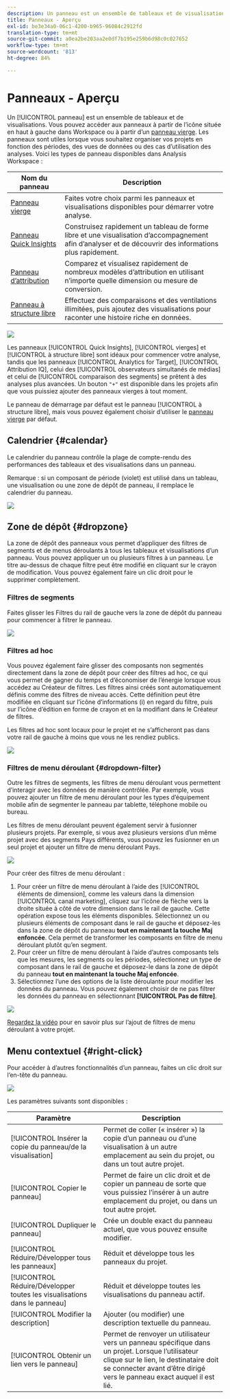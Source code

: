 ```yaml
---
description: Un panneau est un ensemble de tableaux et de visualisations
title: Panneaux - Aperçu
exl-id: be3e34a0-06c1-4200-b965-96084c2912fd
translation-type: tm+mt
source-git-commit: a0ea2be203aa2e0df7b195e259b6d98c0c027652
workflow-type: tm+mt
source-wordcount: '813'
ht-degree: 84%

---
```


# Panneaux - Aperçu

Un [!UICONTROL panneau] est un ensemble de tableaux et de visualisations. Vous pouvez accéder aux panneaux à partir de l’icône située en haut à gauche dans Workspace ou à partir d’un [panneau vierge](/help/analysis-workspace/c-panels/blank-panel.md). Les panneaux sont utiles lorsque vous souhaitez organiser vos projets en fonction des périodes, des vues de données ou des cas d’utilisation des analyses. Voici les types de panneau disponibles dans Analysis Workspace :

| Nom du panneau | Description |
| --- | --- |
| [Panneau vierge](/help/analysis-workspace/c-panels/blank-panel.md) | Faites votre choix parmi les panneaux et visualisations disponibles pour démarrer votre analyse. |
| [Panneau Quick Insights](quickinsight.md) | Construisez rapidement un tableau de forme libre et une visualisation d’accompagnement afin d’analyser et de découvrir des informations plus rapidement. |
| [Panneau d’attribution](attribution.md) | Comparez et visualisez rapidement de nombreux modèles d’attribution en utilisant n’importe quelle dimension ou mesure de conversion. |
| [Panneau à structure libre](freeform-panel.md) | Effectuez des comparaisons et des ventilations illimitées, puis ajoutez des visualisations pour raconter une histoire riche en données. |

![](assets/panel-overview.png)

Les panneaux [!UICONTROL Quick Insights], [!UICONTROL vierges] et [!UICONTROL à structure libre] sont idéaux pour commencer votre analyse, tandis que les panneaux [!UICONTROL Analytics for Target], [!UICONTROL Attribution IQ], celui des [!UICONTROL observateurs simultanés de médias] et celui de [!UICONTROL comparaison des segments] se prêtent à des analyses plus avancées. Un bouton `"+"` est disponible dans les projets afin que vous puissiez ajouter des panneaux vierges à tout moment.

Le panneau de démarrage par défaut est le panneau [!UICONTROL à structure libre], mais vous pouvez également choisir d’utiliser le [panneau vierge](/help/analysis-workspace/c-panels/blank-panel.md) par défaut.

## Calendrier {#calendar}

Le calendrier du panneau contrôle la plage de compte-rendu des performances des tableaux et des visualisations dans un panneau.

Remarque : si un composant de période (violet) est utilisé dans un tableau, une visualisation ou une zone de dépôt de panneau, il remplace le calendrier du panneau.

![](assets/panel-calendar.png)

## Zone de dépôt {#dropzone}

La zone de dépôt des panneaux vous permet d’appliquer des filtres de segments et de menus déroulants à tous les tableaux et visualisations d’un panneau. Vous pouvez appliquer un ou plusieurs filtres à un panneau. Le titre au-dessus de chaque filtre peut être modifié en cliquant sur le crayon de modification. Vous pouvez également faire un clic droit pour le supprimer complètement.

### Filtres de segments

Faites glisser les Filtres du rail de gauche vers la zone de dépôt du panneau pour commencer à filtrer le panneau.

![](assets/segment-filter.png)

### Filtres ad hoc

Vous pouvez également faire glisser des composants non segmentés directement dans la zone de dépôt pour créer des filtres ad hoc, ce qui vous permet de gagner du temps et d’économiser de l’énergie lorsque vous accédez au Créateur de filtres. Les filtres ainsi créés sont automatiquement définis comme des filtres de niveau accès. Cette définition peut être modifiée en cliquant sur l’icône d’informations (i) en regard du filtre, puis sur l’icône d’édition en forme de crayon et en la modifiant dans le Créateur de filtres.

Les filtres ad hoc sont locaux pour le projet et ne s’afficheront pas dans votre rail de gauche à moins que vous ne les rendiez publics.

![](assets/adhoc-segment-filter.png)

### Filtres de menu déroulant {#dropdown-filter}

Outre les filtres de segments, les filtres de menu déroulant vous permettent d’interagir avec les données de manière contrôlée. Par exemple, vous pouvez ajouter un filtre de menu déroulant pour les types d’équipement mobile afin de segmenter le panneau par tablette, téléphone mobile ou bureau.

Les filtres de menu déroulant peuvent également servir à fusionner plusieurs projets. Par exemple, si vous avez plusieurs versions d’un même projet avec des segments Pays différents, vous pouvez les fusionner en un seul projet et ajouter un filtre de menu déroulant Pays.

![](assets/dropdown-filter-intro.png)

Pour créer des filtres de menu déroulant :

1. Pour créer un filtre de menu déroulant à l’aide des [!UICONTROL éléments de dimension], comme les valeurs dans la dimension [!UICONTROL canal marketing], cliquez sur l’icône de flèche vers la droite située à côté de votre dimension dans le rail de gauche. Cette opération expose tous les éléments disponibles. Sélectionnez un ou plusieurs éléments de composant dans le rail de gauche et déposez-les dans la zone de dépôt du panneau **tout en maintenant la touche Maj enfoncée**. Cela permet de transformer les composants en filtre de menu déroulant plutôt qu’en segment.
1. Pour créer un filtre de menu déroulant à l’aide d’autres composants tels que les mesures, les segments ou les périodes, sélectionnez un type de composant dans le rail de gauche et déposez-le dans la zone de dépôt du panneau **tout en maintenant la touche Maj enfoncée**.
1. Sélectionnez l’une des options de la liste déroulante pour modifier les données du panneau. Vous pouvez également choisir de ne pas filtrer les données du panneau en sélectionnant **[!UICONTROL Pas de filtre]**.

![](assets/create-dropdown.png)

[Regardez la vidéo](https://docs.adobe.com/content/help/fr-FR/analytics-learn/tutorials/analysis-workspace/using-panels/using-panels-to-organize-your-analysis-workspace-projects.html) pour en savoir plus sur l’ajout de filtres de menu déroulant à votre projet.

## Menu contextuel {#right-click}

Pour accéder à d’autres fonctionnalités d’un panneau, faites un clic droit sur l’en-tête du panneau.

![](assets/right-click-menu.png)

Les paramètres suivants sont disponibles :

| Paramètre | Description |
| --- | --- |
| [!UICONTROL Insérer la copie du panneau/de la visualisation] | Permet de coller (« insérer ») la copie d’un panneau ou d’une visualisation à un autre emplacement au sein du projet, ou dans un tout autre projet. |
| [!UICONTROL Copier le panneau] | Permet de faire un clic droit et de copier un panneau de sorte que vous puissiez l’insérer à un autre emplacement du projet, ou dans un tout autre projet. |
| [!UICONTROL Dupliquer le panneau] | Crée un double exact du panneau actuel, que vous pouvez ensuite modifier. |
| [!UICONTROL Réduire/Développer tous les panneaux] | Réduit et développe tous les panneaux du projet. |
| [!UICONTROL Réduire/Développer toutes les visualisations dans le panneau] | Réduit et développe toutes les visualisations du panneau actif. |
| [!UICONTROL Modifier la description] | Ajouter (ou modifier) une description textuelle du panneau. |
| [!UICONTROL Obtenir un lien vers le panneau] | Permet de renvoyer un utilisateur vers un panneau spécifique dans un projet. Lorsque l’utilisateur clique sur le lien, le destinataire doit se connecter avant d’être dirigé vers le panneau exact auquel il est lié. |
